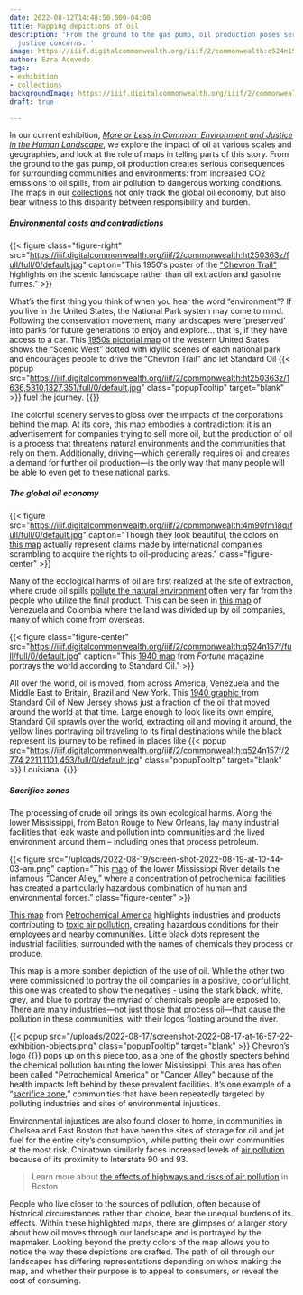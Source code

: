 ```yaml
---
date: 2022-08-12T14:48:50.000-04:00
title: Mapping depictions of oil
description: 'From the ground to the gas pump, oil production poses serious environmental
  justice concerns. '
image: https://iiif.digitalcommonwealth.org/iiif/2/commonwealth:q524n157f/478,316,9869,4947/full/0/default.jpg
author: Ezra Acevedo
tags:
- exhibition
- collections
backgroundImage: https://iiif.digitalcommonwealth.org/iiif/2/commonwealth:ht250363z/full/full/0/default.jpg
draft: true

---
```

In our current exhibition, [_More or Less in Common: Environment and Justice in the Human Landscape_](https://www.leventhalmap.org/digital-exhibitions/more-or-less-in-common), we explore the impact of oil at various scales and geographies, and look at the role of maps in telling parts of this story. From the ground to the gas pump, oil production creates serious consequences for surrounding communities and environments: from increased CO2 emissions to oil spills, from air pollution to dangerous working conditions. The maps in our [collections](https://www.leventhalmap.org/collections/) not only track the global oil economy, but also bear witness to this disparity between responsibility and burden. 

##### Environmental costs and contradictions

{{< figure class="figure-right" src="https://iiif.digitalcommonwealth.org/iiif/2/commonwealth:ht250363z/full/full/0/default.jpg" caption="This 1950's poster of the [&quot;Chevron Trail&quot;](https://collections.leventhalmap.org/search/commonwealth:ht250362p) highlights on the scenic landscape rather than oil extraction and gasoline fumes." >}}

What’s the first thing you think of when you hear the word “environment”? If you live in the United States, the National Park system may come to mind. Following the conservation movement, many landscapes were ‘preserved’ into parks for future generations to enjoy and explore… that is, if they have access to a car. This [1950s pictorial map](https://collections.leventhalmap.org/search/commonwealth:ht250362p) of the western United States shows the “Scenic West” dotted with idyllic scenes of each national park and encourages people to drive the “Chevron Trail” and let Standard Oil {{< popup src="https://iiif.digitalcommonwealth.org/iiif/2/commonwealth:ht250363z/1636,5310,1327,351/full/0/default.jpg" class="popupTooltip" target="blank" >}} fuel the journey. {{</popup>}}

The colorful scenery serves to gloss over the impacts of the corporations behind the map. At its core, this map embodies a contradiction: it is an advertisement for companies trying to sell more oil, but the production of oil is a process that threatens natural environments and the communities that rely on them. Additionally, driving—which generally requires oil and creates a demand for further oil production—is the only way that many people will be able to even get to these national parks.

##### The global oil economy

{{< figure src="https://iiif.digitalcommonwealth.org/iiif/2/commonwealth:4m90fm18q/full/full/0/default.jpg" caption="Though they look beautiful, the colors on [this map](https://collections.leventhalmap.org/search/commonwealth:4m90fm17f) actually represent claims made by international companies scrambling to acquire the rights to oil-producing areas." class="figure-center" >}}

Many of the ecological harms of oil are first realized at the site of extraction, where crude oil spills [pollute the natural environment](https://oilspillmonitor.ng/) often very far from the people who utilize the final product. This can be seen in [this map](https://collections.leventhalmap.org/search/commonwealth:4m90fm17f) of Venezuela and Colombia where the land was divided up by oil companies, many of which come from overseas.

{{< figure class="figure-center" src="https://iiif.digitalcommonwealth.org/iiif/2/commonwealth:q524n157f/full/full/0/default.jpg" caption="This [1940 map](https://collections.leventhalmap.org/search/commonwealth:q524n1565) from _Fortune_ magazine portrays the world according to Standard Oil." >}}

All over the world, oil is moved, from across America, Venezuela and the Middle East to Britain, Brazil and New York. This [1940 graphic ](https://collections.leventhalmap.org/search/commonwealth:q524n1565)from Standard Oil of New Jersey shows just a fraction of the oil that moved around the world at that time. Large enough to look like its own empire, Standard Oil sprawls over the world, extracting oil and moving it around, the yellow lines portraying oil traveling to its final destinations while the black represent its journey to be refined in places like {{< popup src="https://iiif.digitalcommonwealth.org/iiif/2/commonwealth:q524n157f/2774,2211,1101,453/full/0/default.jpg" class="popupTooltip" target="blank" >}} Louisiana. {{</popup>}}

##### Sacrifice zones 

The processing of crude oil brings its own ecological harms. Along the lower Mississippi, from Baton Rouge to New Orleans, lay many industrial facilities that leak waste and pollution into communities and the lived environment around them – including ones that process petroleum.

{{< figure src="/uploads/2022-08-19/screen-shot-2022-08-19-at-10-44-03-am.png" caption="This [map](https://www.leventhalmap.org/digital-exhibitions/more-or-less-in-common/topics/unnatural-disasters/) of the lower Mississippi River details the infamous “Cancer Alley,” where a concentration of petrochemical facilities has created a particularly hazardous combination of human and environmental forces." class="figure-center" >}}

[This map](https://www.leventhalmap.org/digital-exhibitions/more-or-less-in-common/topics/unnatural-disasters/) from [Petrochemical America](https://www.scapestudio.com/projects/petrochemical-america-book/) highlights industries and products contributing to [toxic air pollution](https://projects.propublica.org/toxmap/), creating hazardous conditions for their employees and nearby communities. Little black dots represent the industrial facilities, surrounded with the names of chemicals they process or produce.

This map is a more somber depiction of the use of oil. While the other two were commissioned to portray the oil companies in a positive, colorful light, this one was created to show the negatives - using the stark black, white, grey, and blue to portray the myriad of chemicals people are exposed to. There are many industries—not just those that process oil—that cause the pollution in these communities, with their logos floating around the river.

{{< popup src="/uploads/2022-08-17/screenshot-2022-08-17-at-16-57-22-exhibition-objects.png" class="popupTooltip" target="blank" >}} Chevron’s logo {{</popup>}} pops up on this piece too, as a one of the ghostly specters behind the chemical pollution haunting the lower Mississippi. This area has often been called "Petrochemical America" or "Cancer Alley" because of the health impacts left behind by these prevalent facilities. It’s one example of a “[sacrifice zone](https://www.leventhalmap.org/digital-exhibitions/more-or-less-in-common/topics/sacrifice-zones/),” communities that have been repeatedly targeted by polluting industries and sites of environmental injustices.

Environmental injustices are also found closer to home, in communities in Chelsea and East Boston that have been the sites of storage for oil and jet fuel for the entire city’s consumption, while putting their own communities at the most risk. Chinatown similarly faces increased levels of [air pollution](https://www.wbur.org/news/2022/04/01/boston-chinatown-pollution) because of its proximity to Interstate 90 and 93.

> Learn more about [the effects of highways and risks of air pollution](https://www.youtube.com/watch?v=sJcWRJMgoxQ) in Boston 

People who live closer to the sources of pollution, often because of historical circumstances rather than choice, bear the unequal burdens of its effects. Within these highlighted maps, there are glimpses of a larger story about how oil moves through our landscape and is portrayed by the mapmaker. Looking beyond the pretty colors of the map allows you to notice the way these depictions are crafted. The path of oil through our landscapes has differing representations depending on who’s making the map, and whether their purpose is to appeal to consumers, or reveal the cost of consuming.